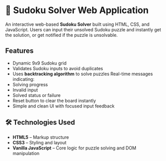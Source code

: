 # 🔢 Sudoku Solver Web Application

An interactive web-based **Sudoku Solver** built using HTML, CSS, and JavaScript. Users can input their unsolved Sudoku puzzle and instantly get the solution, or get notified if the puzzle is unsolvable.

## Features

-  Dynamic 9x9 Sudoku grid
-  Validates Sudoku inputs to avoid duplicates
-  Uses **backtracking algorithm** to solve puzzles
   Real-time messages indicating:
  - Solving progress
  - Invalid input
  - Solved status or failure
-  Reset button to clear the board instantly
-  Simple and clean UI with focused input feedback

## 🛠️ Technologies Used

- **HTML5** – Markup structure
- **CSS3** – Styling and layout
- **Vanilla JavaScript** – Core logic for puzzle solving and DOM manipulation
